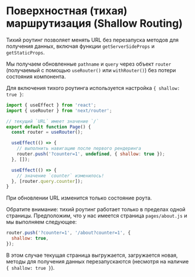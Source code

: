 # Поверхностная (тихая) маршрутизация (Shallow Routing)

Тихий роутинг позволяет менять URL без перезапуска методов для получения данных, включая функции `getServerSideProps` и `getStaticProps`.

Мы получаем обновленные `pathname` и `query` через объект `router` (получаемый с помощью `useRouter()` или `withRouter()`) без потери состояния компонента.

Для включения тихого роутинга используется настройка `{ shallow: true }`:

```js
import { useEffect } from 'react';
import { useRouter } from 'next/router';

// текущий `URL` имеет значение `/`
export default function Page() {
  const router = useRouter();

  useEffect(() => {
    // выполнить навигацию после первого рендеринга
    router.push('?counter=1', undefined, { shallow: true });
  }, []);

  useEffect(() => {
    // значение `counter` изменилось!
  }, [router.query.counter]);
}
```

При обновлении URL изменится только состояние роута.

Обратите внимание: тихий роутинг работает только в пределах одной страницы. Предположим, что у нас имеется страница `pages/about.js` и мы выполняем следующее:

```js
router.push('?counter=1', '/about?counter=1', {
  shallow: true,
});
```

В этом случае текущая страница выгружается, загружается новая, методы для получения данных перезапускаются (несмотря на наличие `{ shallow: true }`).

